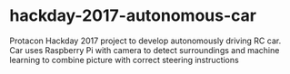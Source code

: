 # hackday-2017-autonomous-car
Protacon Hackday 2017 project to develop autonomously driving RC car. Car uses Raspberry Pi with camera to detect surroundings and machine learning to combine picture with correct steering instructions
